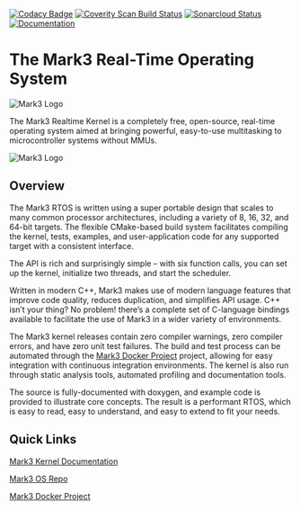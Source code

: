 [![Codacy Badge](https://api.codacy.com/project/badge/Grade/1c6a3d96c7cd471189dc75850cde71ba)](https://app.codacy.com/app/moslevin/Mark3?utm_source=github.com&utm_medium=referral&utm_content=moslevin/Mark3&utm_campaign=Badge_Grade_Dashboard)
[![Coverity Scan Build Status](https://scan.coverity.com/projects/17835/badge.svg)](https://scan.coverity.com/projects/moslevin-mark3)
[![Sonarcloud Status](https://sonarcloud.io/api/project_badges/measure?project=moslevin_Mark3&metric=alert_status)](https://sonarcloud.io/project/issues?id=moslevin_Mark3)
[![Documentation](https://img.shields.io/badge/docs-doxygen-blue.svg)](http://moslevin.github.io/Mark3)

# The Mark3 Real-Time Operating System

![Mark3 Logo](https://github.com/moslevin/Mark3/raw/master/mark3_small.png "Mark3 Real Time Operating System")

The Mark3 Realtime Kernel is a completely free, open-source, real-time operating system aimed at bringing powerful, easy-to-use multitasking to microcontroller systems without MMUs.

![Mark3 Logo](https://github.com/moslevin/Mark3/raw/master/banner2.png "Features")

## Overview

The Mark3 RTOS is written using a super portable design that scales to many common processor architectures, including a variety of 8, 16, 32, and 64-bit targets. The flexible CMake-based build system facilitates compiling the kernel, tests, examples, and user-application code for any supported target with a consistent interface.

The API is rich and surprisingly simple – with six function calls, you can set up the kernel, initialize two threads, and start the scheduler.

Written in modern C++, Mark3 makes use of modern language features that improve code quality, reduces duplication, and simplifies API usage. C++ isn’t your thing? No problem! there’s a complete set of C-language bindings available to facilitate the use of Mark3 in a wider variety of environments.

The Mark3 kernel releases contain zero compiler warnings, zero compiler errors, and have zero unit test failures. The build and test process can be automated through the [Mark3 Docker Project](https://github.com/moslevin/mark3-docker) project, allowing for easy integration with continuous integration environments. The kernel is also run through static analysis tools, automated profiling and documentation tools.

The source is fully-documented with doxygen, and example code is provided to illustrate core concepts. The result is a performant RTOS, which is easy to read, easy to understand, and easy to extend to fit your needs.

## Quick Links

[Mark3 Kernel Documentation](https://moslevin.github.io/mark3-doc/)

[Mark3 OS Repo](https://github.com/moslevin/mark3-repo)

[Mark3 Docker Project](https://github.com/moslevin/mark3-docker)


